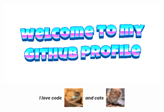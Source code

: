 <div align="center">
	<img src="welcome-header.gif" alt="welcome to my github profile">
	<br>
	<br>
</div>

<i style="display: flex; justify-content: center; align-items: center;">
  <b>I love code</b>&nbsp;&nbsp;<img src="cat-typing.gif" alt="Cat Typing" width="60" height="60">&nbsp;&nbsp;<b>and cats</b>&nbsp;&nbsp;<img src="fresh-bro.gif" alt="Fresh Bro" width="60" height="60">
</i>

